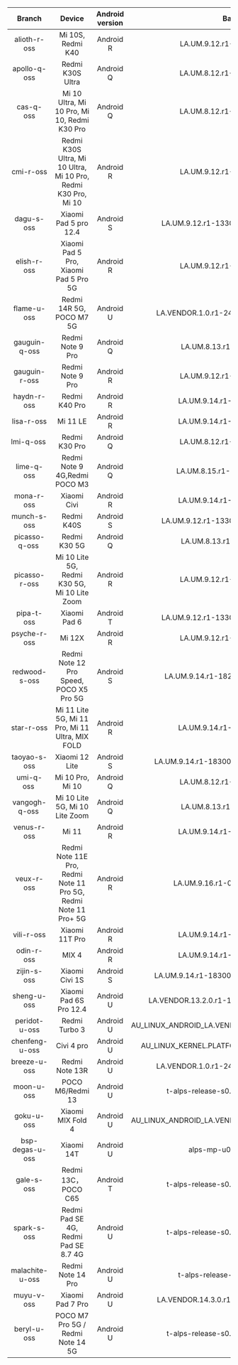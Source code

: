 | Branch | Device | Android version | Base tag | Link |
| :-: | :-: | :-: | :-: | :-: |
| alioth-r-oss | Mi 10S, Redmi K40 | Android R | LA.UM.9.12.r1-08000-SMxx50.0 | [alioth-r-oss](https://github.com/MiCode/kernel_build/tree/alioth-r-oss) |
| apollo-q-oss | Redmi K30S Ultra | Android Q | LA.UM.8.12.r1-10600-sm8250.0 | [apollo-q-oss](https://github.com/MiCode/kernel_build/tree/apollo-q-oss) |
| cas-q-oss | Mi 10 Ultra, Mi 10 Pro, Mi 10, Redmi K30 Pro | Android Q | LA.UM.8.12.r1-10600-sm8250.0 | [cas-q-oss](https://github.com/MiCode/kernel_build/tree/cas-q-oss) |
| cmi-r-oss | Redmi K30S Ultra, Mi 10 Ultra, Mi 10 Pro, Redmi K30 Pro, Mi 10 | Android R | LA.UM.9.12.r1-08000-SMxx50.0 | [cmi-r-oss](https://github.com/MiCode/kernel_build/tree/cmi-r-oss) |
| dagu-s-oss | Xiaomi Pad 5 pro 12.4 | Android S | LA.UM.9.12.r1-13300-SMxx50.QSSI12.0-1 | [dagu-s-oss](https://github.com/MiCode/kernel_build/tree/dagu-s-oss) |
| elish-r-oss | Xiaomi Pad 5 Pro, Xiaomi Pad 5 Pro 5G | Android R | LA.UM.9.12.r1-08000-SMxx50.0 | [elish-r-oss](https://github.com/MiCode/kernel_build/tree/elish-r-oss) |
| flame-u-oss | Redmi 14R 5G, POCO M7 5G | Android U | LA.VENDOR.1.0.r1-24600-WAIPIO.QSSI14.0-1 | [flame-u-oss](https://github.com/MiCode/kernel_build/tree/flame-u-oss) |
| gauguin-q-oss | Redmi Note 9 Pro | Android Q | LA.UM.8.13.r1-09200-SAIPAN.0 | [gauguin-q-oss](https://github.com/MiCode/kernel_build/tree/gauguin-q-oss) |
| gauguin-r-oss | Redmi Note 9 Pro | Android R | LA.UM.9.12.r1-08000-SMxx50.0 | [gauguin-r-oss](https://github.com/MiCode/kernel_build/tree/gauguin-r-oss) |
| haydn-r-oss | Redmi K40 Pro | Android R | LA.UM.9.14.r1-11500-LAHAINA.0 | [haydn-r-oss](https://github.com/MiCode/kernel_build/tree/haydn-r-oss) |
| lisa-r-oss | Mi 11 LE | Android R | LA.UM.9.14.r1-16700-LAHAINA.0 | [lisa-r-oss](https://github.com/MiCode/kernel_build/tree/lisa-r-oss) |
| lmi-q-oss | Redmi K30 Pro| Android Q | LA.UM.8.12.r1-06000-sm8250.0 | [lmi-q-oss](https://github.com/MiCode/kernel_build/tree/lmi-q-oss) |
| lime-q-oss | Redmi Note 9 4G,Redmi POCO M3 | Android Q | LA.UM.8.15.r1-06600-KAMORTA.0 | [lime-q-oss](https://github.com/MiCode/kernel_build/tree/lime-q-oss) |
| mona-r-oss | Xiaomi Civi | Android R | LA.UM.9.14.r1-11500-LAHAINA.0 | [mona-r-oss](https://github.com/MiCode/kernel_build/tree/mona-r-oss) |
| munch-s-oss | Redmi K40S | Android S | LA.UM.9.12.r1-13300-SMxx50.QSSI12.0-1 | [munch-s-oss](https://github.com/MiCode/kernel_build/tree/munch-s-oss) |
| picasso-q-oss | Redmi K30 5G | Android Q | LA.UM.8.13.r1-03300-SAIPAN.0 | [picasso-q-oss](https://github.com/MiCode/kernel_build/tree/picasso-q-oss) |
| picasso-r-oss | Mi 10 Lite 5G, Redmi K30 5G, Mi 10 Lite Zoom | Android R | LA.UM.9.12.r1-08000-SMxx50.0 | [picasso-r-oss](https://github.com/MiCode/kernel_build/tree/picasso-r-oss) |
| pipa-t-oss | Xiaomi Pad 6 | Android T | LA.UM.9.12.r1-13300-SMxx50.QSSI12.0-1 | [pipa-t-oss](https://github.com/MiCode/kernel_build/tree/pipa-t-oss) |
| psyche-r-oss | Mi 12X | Android R | LA.UM.9.12.r1-08000-SMxx50.0 | [psyche-r-oss](https://github.com/MiCode/kernel_build/tree/psyche-r-oss) |
| redwood-s-oss | Redmi Note 12 Pro Speed, POCO X5 Pro 5G | Android S | LA.UM.9.14.r1-18200-LAHAINA.QSSI12.0 | [redwood-s-oss](https://github.com/MiCode/kernel_build/tree/redwood-s-oss) |
| star-r-oss | Mi 11 Lite 5G, Mi 11 Pro, Mi 11 Ultra, MIX FOLD | Android R | LA.UM.9.14.r1-11500-LAHAINA.0 | [star-r-oss](https://github.com/MiCode/kernel_build/tree/star-r-oss) |
| taoyao-s-oss | Xiaomi 12 Lite | Android S | LA.UM.9.14.r1-18300.05-LAHAINA.QSSI12.0-1 | [taoyao-s-oss](https://github.com/MiCode/kernel_build/tree/taoyao-s-oss) |
| umi-q-oss | Mi 10 Pro, Mi 10 | Android Q | LA.UM.8.12.r1-06000-sm8250.0 | [umi-q-oss](https://github.com/MiCode/kernel_build/tree/umi-q-oss) |
| vangogh-q-oss | Mi 10 Lite 5G, Mi 10 Lite Zoom | Android Q | LA.UM.8.13.r1-04700-SAIPAN.0 | [vangogh-q-oss](https://github.com/MiCode/kernel_build/tree/vangogh-q-oss) |
| venus-r-oss | Mi 11 | Android R | LA.UM.9.14.r1-10000-LAHAINA.0 | [venus-r-oss](https://github.com/MiCode/kernel_build/tree/venus-r-oss) |
| veux-r-oss | Redmi Note 11E Pro, Redmi Note 11 Pro 5G, Redmi Note 11 Pro+ 5G | Android R | LA.UM.9.16.r1-07900-MANNAR.0-1 | [veux-r-oss](https://github.com/MiCode/kernel_build/tree/veux-r-oss) |
| vili-r-oss | Xiaomi 11T Pro | Android R | LA.UM.9.14.r1-16700-LAHAINA.0 | [vili-r-oss](https://github.com/MiCode/kernel_build/tree/vili-r-oss) |
| odin-r-oss | MIX 4 | Android R | LA.UM.9.14.r1-16700-LAHAINA.0 | [odin-r-oss](https://github.com/MiCode/kernel_build/tree/odin-r-oss) |
| zijin-s-oss | Xiaomi Civi 1S | Android S | LA.UM.9.14.r1-18300.05-LAHAINA.QSSI12.0-1 | [zijin-s-oss](https://github.com/MiCode/kernel_build/tree/zijin-s-oss) |
| sheng-u-oss | Xiaomi Pad 6S Pro 12.4 | Android U | LA.VENDOR.13.2.0.r1-14800-KAILUA.0-1.36233.3 | [sheng-u-oss](https://github.com/MiCode/kernel_build/tree/sheng-u-oss) |
| peridot-u-oss | Redmi Turbo 3 | Android U | AU_LINUX_ANDROID_LA.VENDOR.14.3.0.R1.00.00.00.000.092 | [peridot-u-oss](https://github.com/MiCode/kernel_build/tree/peridot-u-oss) |
| chenfeng-u-oss | Civi 4 pro | Android U | AU_LINUX_KERNEL.PLATFORM.3.0.R1.00.00.00.017.065 | [chenfeng-u-oss](https://github.com/MiCode/kernel_build/tree/chenfeng-u-oss) |
| breeze-u-oss | Redmi Note 13R | Android U | LA.VENDOR.1.0.r1-24300-WAIPIO.QSSI14.0-1 | [breeze-u-oss](https://github.com/MiCode/kernel_build/tree/breeze-u-oss) |
| moon-u-oss | POCO M6/Redmi 13 | Android U | t-alps-release-s0.mp1.tc8sp-cs3-V1.31 | [moon-u-oss](https://github.com/MiCode/kernel_build/tree/moon-u-oss) |
| goku-u-oss | Xiaomi MIX Fold 4 | Android U | AU_LINUX_ANDROID_LA.VENDOR.14.3.0.R1.00.00.00.000.093 | [goku-u-oss](https://github.com/MiCode/kernel_build/tree/goku-u-oss-test) |
| bsp-degas-u-oss | Xiaomi 14T | Android U | alps-mp-u0.mp1.tc8sp3-V1 | [bsp-degas-u-oss](https://github.com/MiCode/kernel_build/tree/bsp-degas-u-oss) |
| gale-s-oss | Redmi 13C，POCO C65 | Android T | t-alps-release-s0.mp1.tc8sp-cs2-V1.31 |[gale-s-oss](https://github.com/MiCode/kernel_build/tree/gale-s-oss) |
| spark-s-oss | Redmi Pad SE 4G, Redmi Pad SE 8.7 4G | Android U | t-alps-release-s0.mp1.tc8sp-cs3-V1.43 |[spark-s-oss](https://github.com/MiCode/kernel_build/tree/spark-s-oss) |
| malachite-u-oss | Redmi Note 14 Pro | Android U | t-alps-release-u0.mp1.tc8sp3-V1 |[malachite-u-oss](https://github.com/MiCode/kernel_build/tree/malachite-u-oss) |
| muyu-v-oss | Xiaomi Pad 7 Pro | Android U | LA.VENDOR.14.3.0.r1-14500-r1.0.r1_00042.0 |[muyu-v-oss](https://github.com/MiCode/kernel_build/tree/muyu-v-oss) |
| beryl-u-oss | POCO M7 Pro 5G / Redmi Note 14 5G | Android U | t-alps-release-s0.mp1.tc8sp-cs3-V1.67 |[beryl-u-oss](https://github.com/MiCode/kernel_build/tree/beryl-u-oss) |
